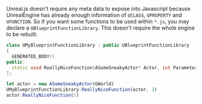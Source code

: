 Unreal.js doesn't require any meta data to expose into Javascript because UnrealEngine has already enough information of `UCLASS`, `UPROPERTY` and `UFUNCTION`. So if you want some functions to be used within `*.js`, you may declare a `UBlueprintFunctionLibrary`. This doesn't require the whole engine to be rebuilt.

```c++
class UMyBlueprintFunctionLibrary : public UBlueprintFunctionLibrary
{
  GENERATED_BODY()
public:
  static void ReallyNiceFunction(ASomeSneakyActor* Actor, int Parameter);
];
```

```js
let actor = new ASomeSneakyActor(GWorld)
UMyBlueprintFunctionLibrary.ReallyNiceFunction(actor, 1)
actor.ReallyNiceFunction(1)
```
